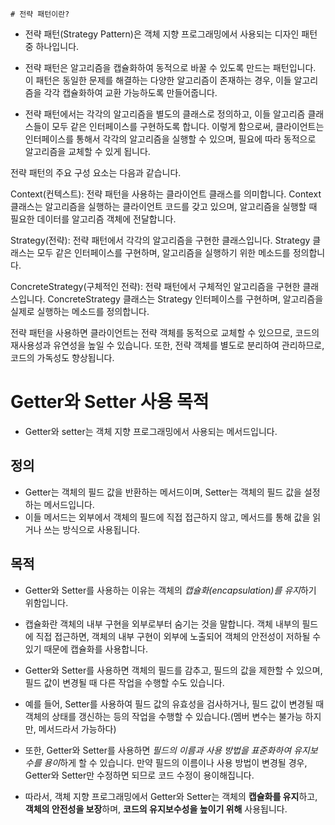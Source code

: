     # 전략 패턴이란?

- 전략 패턴(Strategy Pattern)은 객체 지향 프로그래밍에서 사용되는 디자인 패턴 중 하나입니다.

- 전략 패턴은 알고리즘을 캡슐화하여 동적으로 바꿀 수 있도록 만드는 패턴입니다. 이 패턴은 동일한 문제를 해결하는 다양한 알고리즘이 존재하는 경우, 이들 알고리즘을 각각 캡슐화하여 교환 가능하도록 만들어줍니다.
- 전략 패턴에서는 각각의 알고리즘을 별도의 클래스로 정의하고, 이들 알고리즘 클래스들이 모두 같은 인터페이스를 구현하도록 합니다. 이렇게 함으로써, 클라이언트는 인터페이스를 통해서 각각의 알고리즘을 실행할 수 있으며, 필요에 따라 동적으로 알고리즘을 교체할 수 있게 됩니다.

전략 패턴의 주요 구성 요소는 다음과 같습니다.

Context(컨텍스트):
전략 패턴을 사용하는 클라이언트 클래스를 의미합니다. Context 클래스는 알고리즘을 실행하는 클라이언트 코드를 갖고 있으며, 알고리즘을 실행할 때 필요한 데이터를 알고리즘 객체에 전달합니다.

Strategy(전략):
전략 패턴에서 각각의 알고리즘을 구현한 클래스입니다. Strategy 클래스는 모두 같은 인터페이스를 구현하며, 알고리즘을 실행하기 위한 메소드를 정의합니다.

ConcreteStrategy(구체적인 전략):
전략 패턴에서 구체적인 알고리즘을 구현한 클래스입니다. ConcreteStrategy 클래스는 Strategy 인터페이스를 구현하며, 알고리즘을 실제로 실행하는 메소드를 정의합니다.

전략 패턴을 사용하면 클라이언트는 전략 객체를 동적으로 교체할 수 있으므로, 코드의 재사용성과 유연성을 높일 수 있습니다. 또한, 전략 객체를 별도로 분리하여 관리하므로, 코드의 가독성도 향상됩니다.

# Getter와 Setter 사용 목적
- Getter와 setter는 객체 지향 프로그래밍에서 사용되는 메서드입니다.

## 정의
- Getter는 객체의 필드 값을 반환하는 메서드이며, Setter는 객체의 필드 값을 설정하는 메서드입니다. 
- 이들 메서드는 외부에서 객체의 필드에 직접 접근하지 않고, 메서드를 통해 값을 읽거나 쓰는 방식으로 사용됩니다.

## 목적
- Getter와 Setter를 사용하는 이유는 객체의 *캡슐화(encapsulation)를 유지*하기 위함입니다.
- 캡슐화란 객체의 내부 구현을 외부로부터 숨기는 것을 말합니다. 객체 내부의 필드에 직접 접근하면, 객체의 내부 구현이 외부에 노출되어 객체의 안전성이 저하될 수 있기 때문에 캡슐화를 사용합니다.

- Getter와 Setter를 사용하면 객체의 필드를 감추고, 필드의 값을 제한할 수 있으며, 필드 값이 변경될 때 다른 작업을 수행할 수도 있습니다. 
- 예를 들어, Setter를 사용하여 필드 값의 유효성을 검사하거나, 필드 값이 변경될 때 객체의 상태를 갱신하는 등의 작업을 수행할 수 있습니다.(멤버 변수는 불가능 하지만, 메서드라서 가능하다)

- 또한, Getter와 Setter를 사용하면 *필드의 이름과 사용 방법을 표준화하여 유지보수를 용이*하게 할 수 있습니다. 만약 필드의 이름이나 사용 방법이 변경될 경우, Getter와 Setter만 수정하면 되므로 코드 수정이 용이해집니다.

- 따라서, 객체 지향 프로그래밍에서 Getter와 Setter는 객체의 **캡슐화를 유지**하고, **객체의 안전성을 보장**하며, **코드의 유지보수성을 높이기 위해** 사용됩니다.